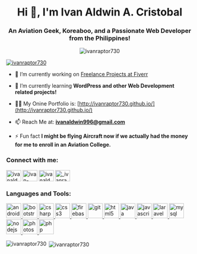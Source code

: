 <h1 align="center">Hi 👋, I'm Ivan Aldwin A. Cristobal</h1>
<h3 align="center">An Aviation Geek, Koreaboo, and a Passionate Web Developer from the Philippines!</h3>

<p align="center"> <img src="https://komarev.com/ghpvc/?username=ivanraptor730&label=Profile%20views&color=0099ff&style=flat" alt="ivanraptor730" /> </p>

<p align="left"> <a href="https://github.com/ryo-ma/github-profile-trophy"><img src="https://github-profile-trophy.vercel.app/?username=ivanraptor730" alt="ivanraptor730" /></a> </p>

- 🔭 I’m currently working on [Freelance Projects at Fiverr](https://www.fiverr.com/ivanraptor730)

- 🌱 I’m currently learning **WordPress and other Web Development related projects!**

- 👨‍💻 My Onine Portfolio is: [http://ivanraptor730.github.io/](http://ivanraptor730.github.io/)

- 📫 Reach Me at: **ivanaldwin996@gmail.com**

- ⚡ Fun fact **I might be flying Aircraft now if we actually had the money for me to enroll in an Aviation College.**

<h3 align="left">Connect with me:</h3>
<p align="left">
<a href="https://twitter.com/ivanaldwin730" target="blank"><img align="center" src="https://cdn.jsdelivr.net/npm/simple-icons@3.0.1/icons/twitter.svg" alt="ivanaldwin730" height="30" width="40" /></a>
<a href="https://linkedin.com/in/ivan-aldwin-cristobal-595b14147" target="blank"><img align="center" src="https://cdn.jsdelivr.net/npm/simple-icons@3.0.1/icons/linkedin.svg" alt="ivan-aldwin-cristobal-595b14147" height="30" width="40" /></a>
<a href="https://fb.com/ivanaldwin730" target="blank"><img align="center" src="https://cdn.jsdelivr.net/npm/simple-icons@3.0.1/icons/facebook.svg" alt="ivanaldwin730" height="30" width="40" /></a>
<a href="https://instagram.com/_ivanraptor730" target="blank"><img align="center" src="https://cdn.jsdelivr.net/npm/simple-icons@3.0.1/icons/instagram.svg" alt="_ivanraptor730" height="30" width="40" /></a>
</p>

<h3 align="left">Languages and Tools:</h3>
<p align="left"> <a href="https://developer.android.com" target="_blank"> <img src="https://devicons.github.io/devicon/devicon.git/icons/android/android-original-wordmark.svg" alt="android" width="40" height="40"/> </a> <a href="https://getbootstrap.com" target="_blank"> <img src="https://devicons.github.io/devicon/devicon.git/icons/bootstrap/bootstrap-plain.svg" alt="bootstrap" width="40" height="40"/> </a> <a href="https://www.w3schools.com/cs/" target="_blank"> <img src="https://devicons.github.io/devicon/devicon.git/icons/csharp/csharp-original.svg" alt="csharp" width="40" height="40"/> </a> <a href="https://www.w3schools.com/css/" target="_blank"> <img src="https://devicons.github.io/devicon/devicon.git/icons/css3/css3-original-wordmark.svg" alt="css3" width="40" height="40"/> </a> <a href="https://firebase.google.com/" target="_blank"> <img src="https://www.vectorlogo.zone/logos/firebase/firebase-icon.svg" alt="firebase" width="40" height="40"/> </a> <a href="https://git-scm.com/" target="_blank"> <img src="https://www.vectorlogo.zone/logos/git-scm/git-scm-icon.svg" alt="git" width="40" height="40"/> </a> <a href="https://www.w3.org/html/" target="_blank"> <img src="https://devicons.github.io/devicon/devicon.git/icons/html5/html5-original-wordmark.svg" alt="html5" width="40" height="40"/> </a> <a href="https://www.java.com" target="_blank"> <img src="https://devicons.github.io/devicon/devicon.git/icons/java/java-original-wordmark.svg" alt="java" width="40" height="40"/> </a> <a href="https://developer.mozilla.org/en-US/docs/Web/JavaScript" target="_blank"> <img src="https://devicons.github.io/devicon/devicon.git/icons/javascript/javascript-original.svg" alt="javascript" width="40" height="40"/> </a> <a href="https://laravel.com/" target="_blank"> <img src="https://devicons.github.io/devicon/devicon.git/icons/laravel/laravel-plain-wordmark.svg" alt="laravel" width="40" height="40"/> </a> <a href="https://www.mysql.com/" target="_blank"> <img src="https://devicons.github.io/devicon/devicon.git/icons/mysql/mysql-original-wordmark.svg" alt="mysql" width="40" height="40"/> </a> <a href="https://nodejs.org" target="_blank"> <img src="https://devicons.github.io/devicon/devicon.git/icons/nodejs/nodejs-original-wordmark.svg" alt="nodejs" width="40" height="40"/> </a> <a href="https://www.photoshop.com/en" target="_blank"> <img src="https://devicons.github.io/devicon/devicon.git/icons/photoshop/photoshop-plain.svg" alt="photoshop" width="40" height="40"/> </a> <a href="https://www.php.net" target="_blank"> <img src="https://devicons.github.io/devicon/devicon.git/icons/php/php-original.svg" alt="php" width="40" height="40"/> </a> </p>

<p><img align="left" src="https://github-readme-stats.vercel.app/api/top-langs?username=ivanraptor730&show_icons=true&locale=en&layout=compact" alt="ivanraptor730" /></p>

<p>&nbsp;<img align="center" src="https://github-readme-stats.vercel.app/api?username=ivanraptor730&show_icons=true&locale=en" alt="ivanraptor730" /></p>
